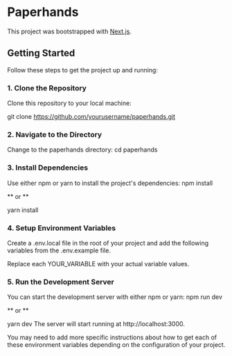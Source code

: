 # Paperhands

This project was bootstrapped with [Next.js](https://nextjs.org/).

## Getting Started

Follow these steps to get the project up and running:

### 1. Clone the Repository

Clone this repository to your local machine:

git clone https://github.com/yourusername/paperhands.git

### 2. Navigate to the Directory

Change to the paperhands directory:
cd paperhands

### 3. Install Dependencies

Use either npm or yarn to install the project's dependencies:
npm install

** or **

yarn install

### 4. Setup Environment Variables

Create a .env.local file in the root of your project and add the following variables from the .env.example file.

Replace each YOUR_VARIABLE with your actual variable values.

### 5. Run the Development Server

You can start the development server with either npm or yarn:
npm run dev

** or **

yarn dev
The server will start running at http://localhost:3000.

You may need to add more specific instructions about how to get each of these environment variables depending on the configuration of your project.
